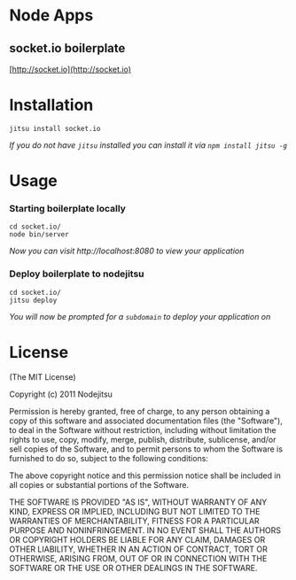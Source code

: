 # Node Apps
## socket.io boilerplate

[http://socket.io](http://socket.io)

# Installation

    jitsu install socket.io

*If you do not have `jitsu` installed you can install it via `npm install jitsu -g`*


# Usage

### Starting boilerplate locally

    cd socket.io/
    node bin/server

*Now you can visit http://localhost:8080 to view your application*

### Deploy boilerplate to nodejitsu

    cd socket.io/
    jitsu deploy

*You will now be prompted for a `subdomain` to deploy your application on*


# License

(The MIT License)

Copyright (c) 2011 Nodejitsu

Permission is hereby granted, free of charge, to any person obtaining a copy of this software and associated documentation files (the "Software"), to deal in the Software without restriction, including without limitation the rights to use, copy, modify, merge, publish, distribute, sublicense, and/or sell copies of the Software, and to permit persons to whom the Software is furnished to do so, subject to the following conditions:

The above copyright notice and this permission notice shall be included in all copies or substantial portions of the Software.

THE SOFTWARE IS PROVIDED "AS IS", WITHOUT WARRANTY OF ANY KIND, EXPRESS OR IMPLIED, INCLUDING BUT NOT LIMITED TO THE WARRANTIES OF MERCHANTABILITY, FITNESS FOR A PARTICULAR PURPOSE AND NONINFRINGEMENT. IN NO EVENT SHALL THE AUTHORS OR COPYRIGHT HOLDERS BE LIABLE FOR ANY CLAIM, DAMAGES OR OTHER LIABILITY, WHETHER IN AN ACTION OF CONTRACT, TORT OR OTHERWISE, ARISING FROM, OUT OF OR IN CONNECTION WITH THE SOFTWARE OR THE USE OR OTHER DEALINGS IN THE SOFTWARE.
